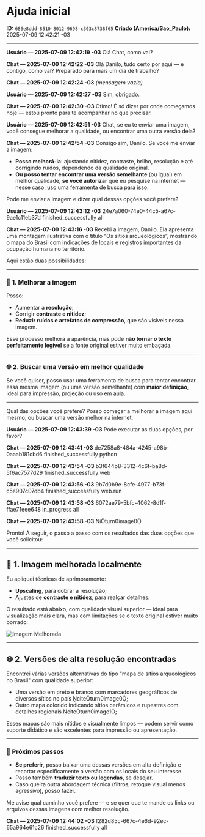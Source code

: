 # Ajuda inicial

**ID:** `686e8ddd-8510-8012-9698-c303c8738f65`
**Criado (America/Sao_Paulo):** 2025-07-09 12:42:21 -03

---

**Usuário — 2025-07-09 12:42:19 -03**
Olá Chat, como vai?

**Chat — 2025-07-09 12:42:22 -03**
Olá Danilo, tudo certo por aqui — e contigo, como vai? Preparado para mais um dia de trabalho?

**Chat — 2025-07-09 12:42:24 -03**
_(mensagem vazia)_

**Usuário — 2025-07-09 12:42:27 -03**
Sim, obrigado.

**Chat — 2025-07-09 12:42:30 -03**
Ótimo! É só dizer por onde começamos hoje — estou pronto para te acompanhar no que precisar.

**Usuário — 2025-07-09 12:42:51 -03**
Chat, se eu te enviar uma imagem, você consegue melhorar a qualidade, ou encontrar uma outra versão dela?

**Chat — 2025-07-09 12:42:54 -03**
Consigo sim, Danilo. Se você me enviar a imagem:

- **Posso melhorá-la**: ajustando nitidez, contraste, brilho, resolução e até corrigindo ruídos, dependendo da qualidade original.
- **Ou posso tentar encontrar uma versão semelhante** (ou igual) em melhor qualidade, **se você autorizar** que eu pesquise na internet — nesse caso, uso uma ferramenta de busca para isso.

Pode me enviar a imagem e dizer qual dessas opções você prefere?

**Usuário — 2025-07-09 12:43:12 -03**
24e7a060-74e0-44c5-a67c-9ae1c11eb37d
finished_successfully
all

**Chat — 2025-07-09 12:43:16 -03**
Recebi a imagem, Danilo. Ela apresenta uma montagem ilustrativa com o título “Os sítios arqueológicos”, mostrando o mapa do Brasil com indicações de locais e registros importantes da ocupação humana no território.

Aqui estão duas possibilidades:

---

### 🔧 **1. Melhorar a imagem**
Posso:
- Aumentar a **resolução**;
- Corrigir **contraste e nitidez**;
- **Reduzir ruídos e artefatos de compressão**, que são visíveis nessa imagem.

Esse processo melhora a aparência, mas pode **não tornar o texto perfeitamente legível** se a fonte original estiver muito embaçada.

---

### 🌐 **2. Buscar uma versão em melhor qualidade**
Se você quiser, posso usar uma ferramenta de busca para tentar encontrar essa mesma imagem (ou uma versão semelhante) com **maior definição**, ideal para impressão, projeção ou uso em aula.

---

Qual das opções você prefere? Posso começar a melhorar a imagem aqui mesmo, ou buscar uma versão melhor na internet.

**Usuário — 2025-07-09 12:43:39 -03**
Pode executar as duas opções, por favor?

**Chat — 2025-07-09 12:43:41 -03**
de7258a8-484a-4245-a98b-0aaab181cbd6
finished_successfully
python

**Chat — 2025-07-09 12:43:54 -03**
b3f644b8-3312-4c6f-ba8d-5f6ac7577d29
finished_successfully
web

**Chat — 2025-07-09 12:43:56 -03**
9b7d0b9e-8cfe-4977-b73f-c5e907c07db4
finished_successfully
web.run

**Chat — 2025-07-09 12:43:58 -03**
6072ae79-5bfc-4062-8d1f-ffae71eee648
in_progress
all

**Chat — 2025-07-09 12:43:58 -03**
iturn0image0

Pronto! A seguir, o passo a passo com os resultados das duas opções que você solicitou:

---

## 🔧 1. Imagem melhorada localmente  
Eu apliquei técnicas de aprimoramento:

- **Upscaling**, para dobrar a resolução;
- Ajustes de **contraste e nitidez**, para realçar detalhes.

O resultado está abaixo, com qualidade visual superior — ideal para visualização mais clara, mas com limitações se o texto original estiver muito borrado:

![Imagem Melhorada](attachment://output_image)

---

## 🌐 2. Versões de alta resolução encontradas

Encontrei várias versões alternativas do tipo "mapa de sítios arqueológicos no Brasil" com qualidade superior:

- Uma versão em preto e branco com marcadores geográficos de diversos sítios no país citeturn0image0;
- Outro mapa colorido indicando sítios cerâmicos e rupestres com detalhes regionais citeturn0image1;

Esses mapas são mais nítidos e visualmente limpos — podem servir como suporte didático e são excelentes para impressão ou apresentação.

---

### 📌 Próximos passos

- **Se preferir**, posso baixar uma dessas versões em alta definição e recortar especificamente a versão com os locais do seu interesse.
- Posso também **traduzir texto ou legendas**, se desejar.
- Caso queira outra abordagem técnica (filtros, retoque visual menos agressivo), posso fazer.

Me avise qual caminho você prefere — e se quer que te mande os links ou arquivos dessas imagens com melhor resolução.

**Chat — 2025-07-09 12:44:02 -03**
f282d85c-667c-4e6d-92ec-65a964e61c26
finished_successfully
all

